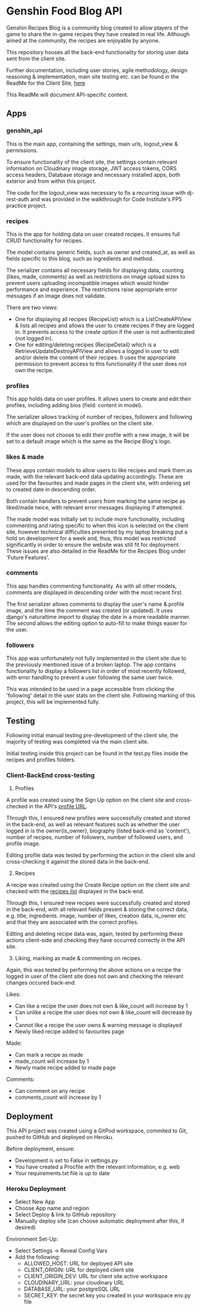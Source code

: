 # Genshin Food Blog API

Genshin Recipes Blog is a community blog created to allow players of the game to share the in-game recipes they have created in real life. Although aimed at the community, the recipes are enjoyable by anyone.

This repository houses all the back-end functionality for storing user data sent from the client site.

Further documentation, including user stories, agile methodology, design reasoning & implementation, main site testing etc. can be found in the ReadMe for the Client Site, [here](https://github.com/charlie-vf/genshin-recipes-blog)

This ReadMe will document API-specific content.

## **Apps**

### genshin_api

This is the main app, containing the settings, main urls, logout_view & permissions.

To ensure functionality of the client site, the settings contain relevant information on Cloudinary image storage, JWT access tokens, CORS access headers, Database storage and necessary installed apps, both exterior and from within this project.

The code for the logout_view was necessary to fix a recurring issue with dj-rest-auth and was provided in the walkthrough for Code Institute's PP5 practice project.

### recipes

This is the app for holding data on user created recipes. It ensures full CRUD functionality for recipes. 

The model contains generic fields, such as owner and created_at, as well as fields specific to this blog, such as ingredients and method.

The serializer contains all necessary fields for displaying data, counting (likes, made, comments) as well as restrictions on image upload sizes to prevent users uploading incompatible images which would hinder performance and experience. The restrictions raise appropriate error messages if an image does not validate.

There are two views:
- One for displaying all recipes (RecipeList) which is a ListCreateAPIView & lists all recipes and allows the user to create recipes if they are logged in. It prevents access to the create option if the user is not authenticated (not logged in).
- One for editing/deleting recipes (RecipeDetail) which is a RetrieveUpdateDestroyAPIView and allows a logged in user to edit and/or delete the content of their recipes. It uses the appropriate permission to prevent access to this functionality if the user does not own the recipe.

### profiles

This app holds data on user profiles. It allows users to create and edit their profiles, including adding bios (field: content in model).

The serializer allows tracking of number of recipes, followers and following which are displayed on the user's profiles on the client site.

If the user does not choose to edit their profile with a new image, it will be set to a default image which is the same as the Recipe Blog's logo.

### likes & made

These apps contain models to allow users to like recipes and mark them as made, with the relevant back-end data updating accordingly. These are used for the favourites and made pages in the client site, with ordering set to created date in descending order.

Both contain handlers to prevent users from marking the same recipe as liked/made twice, with relevant error messages displaying if attempted. 

The made model was initially set to include more functionality, including commenting and rating specific to when this icon is selected on the client site, however technical difficulties presented by my laptop breaking put a hold on development for a week and, thus, this model was restricted significantly in order to ensure the website was still fit for deployment. These issues are also detailed in the ReadMe for the Recipes Blog under 'Future Features'.

### comments

This app handles commenting functionality. As with all other models, comments are displayed in descending order with the most recent first.

The first serializer allows comments to display the user's name & profile image, and the time the comment was created (or updated). It uses django's naturaltime import to display the date in a more readable manner. The second allows the editing option to auto-fill to make things easier for the user.

### followers

This app was unfortunately not fully implemented in the client site due to the previously mentioned issue of a broken laptop. The app contains functionality to display a followers list in order of most recently followed, with error handling to prevent a user following the same user twice.

This was intended to be used in a page accessible from clicking the 'following' detail in the user stats on the client site. Following marking of this project, this will be implemented fully.

## **Testing**

Following initial manual testing pre-development of the client site, the majority of testing was completed via the main client site.

Initial testing inside this project can be found in the test.py files inside the recipes and profiles folders.


### Client-BackEnd cross-testing

1. Profiles

A profile was created using the Sign Up option on the client site and cross-checked in the API's [profile URL](https://genshin-food-blog-api.herokuapp.com/profiles/).

Through this, I ensured new profiles were successfully created and stored in the back-end, as well as relevant features such as whether the user logged in is the owner(is_owner), biography (listed back-end as 'content'), number of recipes, number of followers, number of followed users, and profile image.

Editing profile data was tested by performing the action in the client site and cross-checking it against the stored data in the back-end.

2. Recipes

A recipe was created using the Create Recipe option on the client site and checked with the [recipes list](https://genshin-food-blog-api.herokuapp.com/recipes/) displayed in the back-end.

Through this, I ensured new recipes were successfully created and stored in the back-end, with all relevant fields present & storing the correct data, e.g. title, ingredients. image, number of likes, creation data, is_owner etc and that they are associated with the correct profiles.

Editing and deleting recipe data was, again, tested by performing these actions client-side and checking they have occurred correctly in the API site.

3. Liking, marking as made & commenting on recipes.

Again, this was tested by performing the above actions on a recipe the logged in user of the client site does not own and checking the relevant changes occured back-end.

Likes:

- Can like a recipe the user does not own & like_count will increase by 1
- Can unlike a recipe the user does not own & like_count will decrease by 1
- Cannot like a recipe the user owns & warning message is displayed
- Newly liked recipe added to favourites page

Made:

- Can mark a recipe as made
- made_count will increase by 1
- Newly made recipe added to made page

Comments:

- Can comment on any recipe
- comments_count will increase by 1

## **Deployment**

This API project was created using a GitPod workspace, commited to Git, pushed to GitHub and deployed on Heroku.

Before deployment, ensure:

- Development is set to False in settings.py
- You have created a Procfile with the relevant information, e.g. web
- Your requirements.txt file is up to date

### Heroku Deployment

- Select New App
- Choose App name and region
- Select Deploy & link to GitHub repository
- Manually deploy site (can choose automatic deployment after this, if desired)

Environment Set-Up:

- Select Settings -> Reveal Config Vars
- Add the following:
    - ALLOWED_HOST: URL for deployed API site
    - CLIENT_ORIGIN: URL for deployed client site
    - CLIENT_ORIGIN_DEV: URL for client site active workspace
    - CLOUDINARY_URL: your cloudinary URL
    - DATABASE_URL: your postgreSQL URL
    - SECRET_KEY: the secret key you created in your workspace env.py file
